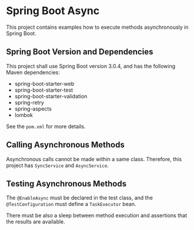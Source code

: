 # Spring Boot Async

This project contains examples how to execute methods asynchronously in Spring Boot.

## Spring Boot Version and Dependencies

This project shall use Spring Boot version 3.0.4, and has the following Maven dependencies:

* spring-boot-starter-web
* spring-boot-starter-test
* spring-boot-starter-validation
* spring-retry
* spring-aspects
* lombok

See the ```pom.xml``` for more details.

## Calling Asynchronous Methods

Asynchronous calls cannot be made within a same class. Therefore, this project has ```SyncService``` and ```AsyncService```.

## Testing Asynchronous Methods

The ```@EnableAsync``` must be declared in the test class, and the ```@TestConfiguration``` must define a ```TaskExecutor``` bean.

There must be also a sleep between method execution and assertions that the results are available.